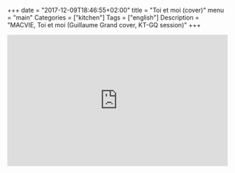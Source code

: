 +++
date = "2017-12-09T18:46:55+02:00"
title = "Toi et moi (cover)"
menu = "main"
Categories = ["kitchen"]
Tags = ["english"]
Description = "MACVIE, Toi et moi (Guillaume Grand cover, KT-GQ session)"
+++




<iframe width="100%" height="300" scrolling="no" frameborder="no" src="https://w.soundcloud.com/player/?url=https%3A//api.soundcloud.com/tracks/367092953&amp;color=%23ff5500&amp;auto_play=false&amp;hide_related=false&amp;show_comments=true&amp;show_user=true&amp;show_reposts=false&amp;show_teaser=true&amp;visual=true"></iframe>
